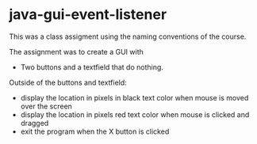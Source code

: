 # java-gui-event-listener


This was a class assigment using the naming conventions of the course. 

The assignment was to create a GUI with 
 - Two buttons and a textfield that do nothing.

Outside of the buttons and textfield: 
- display the location in pixels in black text color when mouse is moved over the screen 
- display the location in pixels red text color when mouse is clicked and dragged
- exit the program when the X button is clicked 
